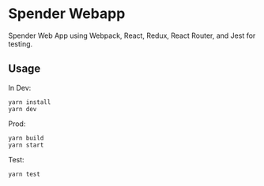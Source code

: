 # Spender Webapp



Spender Web App using Webpack, React, Redux, React Router, and Jest for testing.

## Usage

In Dev:
```
yarn install
yarn dev
```

Prod:
```
yarn build
yarn start
```

Test:
```
yarn test
```
